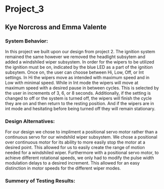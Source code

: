 # Project_3
## Kye Norcross and Emma Valente
### System Behavior:
In this project we built upon our design from project 2. The ignition system remained the same however we removed the headlight subsytem and
added a windshiled wiper subsystem. In order for the wipers to be utilized the ignition must be on, indicated by the blue LED as a part of the
ignition subsytem. Once on, the user can choose between Hi, Low, Off, or Int settings. In Hi the wipers move as intended with maximum speed
and in Low with minimal speed. While in Int mode the wipers will move at maximum speed with a desired pause in between cycles. This is selected
by the user in increments of 3, 6, or 8 seconds. Additionally, if the setting is changed to off or the system is turned off, the wipers will 
finish the cycle they are on and then return to the resting position. And if the wipers are in int mode and hesitating before being turned off 
they will remain stationary.

### Design Alternatives:
For our design we chose to impliment a positional servo motor rather than a continuous servo for our windshild wiper subsystem. We chose a 
positional over continuous motor for its ability to more easily stop the motor at a desired point. This allowed for us to easily create the 
range of motion needed for a windshiled wiper. Furthermore with a positional servo motor, to achieve different rotational speeds, we 
only had to modify the pulse width modulation delays to a desired increment. This allowed for an easy distinction in motor speeds for the different wiper modes.

### Summery of Testing Results:
